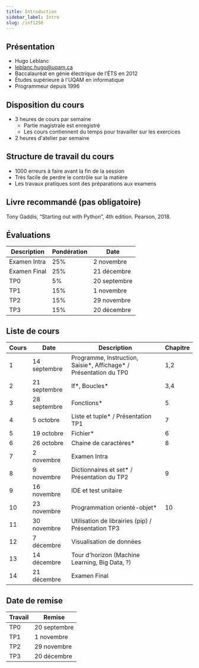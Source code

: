 ```yaml
---
title: Introduction
sidebar_label: Intro
slug: /inf1256
---
```


## Présentation 
- Hugo Leblanc
- leblanc.hugo@uqam.ca
- Baccalauréat en génie électrique de l’ÉTS en 2012
- Études supérieure à l'UQAM en informatique
- Programmeur depuis 1996

## Disposition du cours
* 3 heures de cours par semaine
  * Partie magistrale est enregistré
  * Les cours contiennent du temps pour travailler sur les exercices
* 2 heures d'atelier par semaine

## Structure de travail du cours
- 1000 erreurs à faire avant la fin de la session
- Très facile de perdre le contrôle sur la matière
- Les travaux pratiques sont des préparations aux examens

## Livre recommandé (pas obligatoire)
Tony Gaddis, “Starting out with Python”, 4th edition. Pearson, 2018.

## Évaluations

| Description  | Pondération | Date         |
|--------------|-------------|--------------|
| Examen Intra | 25%         | 2 novembre   |
| Examen Final | 25%         | 21 décembre  |
| TP0          | 5%          | 20 septembre |
| TP1          | 15%         | 1 novembre   |
| TP2          | 15%         | 29 novembre  |
| TP3          | 15%         | 20 décembre  |

## Liste de cours

| Cours | Date         | Description                                                         | Chapitre |
|-------|--------------|---------------------------------------------------------------------|----------|
| 1     | 14 septembre | Programme, Instruction, Saisie\*, Affichage\* / Présentation du TP0 | 1,2      |
| 2     | 21 septembre | If\*, Boucles\*                                                     | 3,4      |
| 3     | 28 septembre | Fonctions*                                                          | 5        |
| 4     | 5 octobre    | Liste et tuple* / Présentation TP1                                  | 7        |
| 5     | 19 octobre   | Fichier*                                                            | 6        |
| 6     | 26 octobre   | Chaine de caractères*                                               | 8        |
| 7     | 2 novembre   | Examen Intra                                                        |          |
| 8     | 9 novembre   | Dictionnaires et set* / Présentation du TP2                         | 9        |
| 9     | 16 novembre  | IDE et test unitaire                                                |          |
| 10    | 23 novembre  | Programmation orienté-objet*                                        | 10       |
| 11    | 30 novembre  | Utilisation de librairies (pip) / Présentation TP3                  |          |
| 12    | 7 décembre   | Visualisation de données                                            |          |
| 13    | 14 décembre  | Tour d'horizon (Machine Learning, Big Data, ?)                      |          |
| 14    | 21 décembre  | Examen Final                                                        |          |

## Date de remise

| Travail | Remise       |
|---------|--------------|
| TP0     | 20 septembre |
| TP1     | 1 novembre   |
| TP2     | 29 novembre  |
| TP3     | 20 décembre  |

